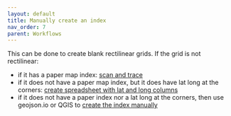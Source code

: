 ```yaml
---
layout: default
title: Manually create an index
nav_order: 7
parent: Workflows
---
```


This can be done to create blank rectilinear grids. If the grid is not rectilinear:

- if it has a paper map index: [scan and trace](#)
- if it does not have a paper map index, but it does have lat long at the corners: [create spreadsheet with lat and long columns](#)
- if it does not have a paper index nor a lat long at the corners, then use geojson.io or QGIS to [create the index manually](#)

